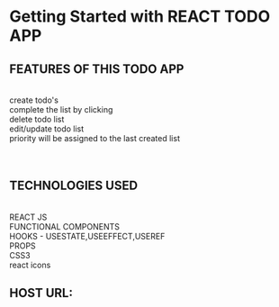 # Getting Started with REACT TODO APP


## FEATURES OF THIS TODO APP
<br>
create todo's<br>
complete the list by clicking<br>
delete todo list<br>
edit/update todo list<br>
priority will be assigned to the last created list<br>
<br><br>

## TECHNOLOGIES USED
<br>
REACT JS<br>
FUNCTIONAL COMPONENTS<br>
HOOKS - USESTATE,USEEFFECT,USEREF<br>
PROPS<br>
CSS3<br>
react icons<br>

## HOST URL:<br>





